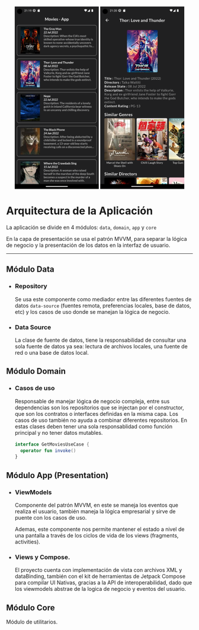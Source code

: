 <p align="center">
<img src="/preview/list_preview.png" width="45%"/>
<img src="/preview/detail_preview.png" width="45%"/>
</p>

# Arquitectura de la Aplicación

La aplicación se divide en 4 módulos: `data`, `domain`, `app` y `core`

En la capa de presentación se usa el patrón MVVM, para separar la lógica de negocio y la presentación de los datos en la interfaz de usuario.

---

## Módulo Data

- ### Repository
  Se usa este componente como mediador entre las diferentes fuentes de datos `data-source` (fuentes remota, preferencias locales, base de datos, etc) y los casos de uso donde se manejan la lógica de negocio.

- ### Data Source
  La clase de fuente de datos, tiene la responsabilidad de consultar una sola fuente de datos ya sea: lectura de archivos locales, una fuente de red o una base de datos local.

## Módulo Domain

- ### Casos de uso
  Responsable de manejar lógica de negocio compleja, entre sus dependencias son los repositorios que se injectan por el constructor, que son los contratos o interfaces definidas en la misma capa. Los casos de uso también no ayuda a combinar diferentes repositorios. En estas clases deben tener una sola responsablidad como función principal y no tener datos mutables.

  ```kotlin
  interface GetMoviesUseCase {
    operator fun invoke()
  }
  ```

## Módulo App (Presentation)

- ### ViewModels
  Componente del patrón MVVM, en este se maneja los eventos que realiza el usuario, también maneja la lógica empresarial y sirve de puente con los casos de uso.

  Ademas, este componente nos permite mantener el estado a nivel de una pantalla a través de los ciclos de vida de los views (fragments, activities).


- ### Views y Compose.
  El proyecto cuenta con implementación de vista con archivos XML y dataBinding, también con el kit de herramientas de Jetpack Compose para compilar UI Nativas, gracias a la API de interoperabilidad, dado que los viewmodels abstrae de la logica de negocio y eventos del usuario.

## Módulo Core
Módulo de utilitarios.
